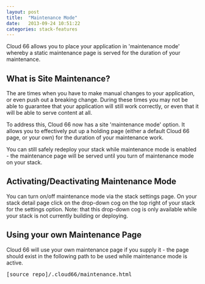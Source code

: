 ```yaml
---
layout: post
title:  "Maintenance Mode"
date:   2013-09-24 10:51:22
categories: stack-features
---
```


<p class="lead">Cloud 66 allows you to place your application in 'maintenance mode' whereby a static maintenance page is served for the duration of your maintenance.</p>

## What is Site Maintenance?

The are times when you have to make manual changes to your application, or even push out a breaking change. During these times you may not be able to guarantee that your application will still work correctly, or even that it will be able to serve content at all.

To address this, Cloud 66 now has a site 'maintenance mode' option. It allows you to effectively put up a holding page (either a default Cloud 66 page, or your own) for the duration of your maintenance work.

You can still safely redeploy your stack while maintenance mode is enabled - the maintenance page will be served until you turn of maintenance mode on your stack.

## Activating/Deactivating Maintenance Mode

You can turn on/off maintenance mode via the stack settings page. On your stack detail page click on the drop-down cog on the top right of your stack for the settings option.
Note: that this drop-down cog is only available while your stack is not currently building or deploying.

## Using your own Maintenance Page

Cloud 66 will use your own maintenance page if you supply it - the page should exist in the following path to be used while maintenance mode is active.

<pre class="terminal">
[source_repo]/.cloud66/maintenance.html
</pre>